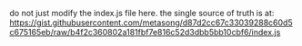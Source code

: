do not just modify the index.js file here.
the single source of truth is at:
https://gist.githubusercontent.com/metasong/d87d2cc67c33039288c60d5c675165eb/raw/b4f2c360802a181fbf7e816c52d3dbb5bb10cbf6/index.js